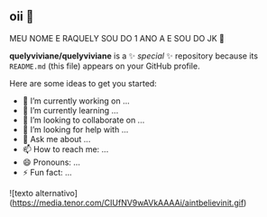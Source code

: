## oii 👋
MEU NOME E RAQUELY SOU DO 1 ANO A E SOU DO JK 🩷

**quelyviviane/quelyviviane** is a ✨ _special_ ✨ repository because its `README.md` (this file) appears on your GitHub profile.

Here are some ideas to get you started:

- 🔭 I’m currently working on ...
- 🌱 I’m currently learning ...
- 👯 I’m looking to collaborate on ...
- 🤔 I’m looking for help with ...
- 💬 Ask me about ...
- 📫 How to reach me: ...
- 😄 Pronouns: ...
- ⚡ Fun fact: ...
  
![texto alternativo] (https://media.tenor.com/CIUfNV9wAVkAAAAi/aintbelievinit.gif)
